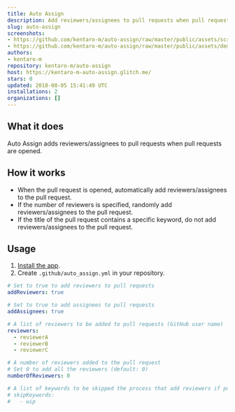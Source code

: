 ```yaml
---
title: Auto Assign
description: Add reviewers/assignees to pull requests when pull requests are opened.
slug: auto-assign
screenshots:
- https://github.com/kentaro-m/auto-assign/raw/master/public/assets/screenshots/screenshot.png
- https://github.com/kentaro-m/auto-assign/raw/master/public/assets/demo.gif
authors:
- kentaro-m
repository: kentaro-m/auto-assign
host: https://kentaro-m-auto-assign.glitch.me/
stars: 0
updated: 2018-08-05 15:41:49 UTC
installations: 2
organizations: []
---
```


## What it does
Auto Assign adds reviewers/assignees to pull requests when pull requests are opened.

## How it works
* When the pull request is opened, automatically add reviewers/assignees to the pull request.
* If the number of reviewers is specified, randomly add reviewers/assignees to the pull request. 
* If the title of the pull request contains a specific keyword, do not add reviewers/assignees to the pull request.

## Usage
1. [Install the app](https://github.com/apps/auto-assign). 
2. Create `.github/auto_assign.yml` in your repository.

```yaml
# Set to true to add reviewers to pull requests
addReviewers: true

# Set to true to add assignees to pull requests
addAssignees: true

# A list of reviewers to be added to pull requests (GitHub user name)
reviewers: 
  - reviewerA
  - reviewerB
  - reviewerC

# A number of reviewers added to the pull request
# Set 0 to add all the reviewers (default: 0)
numberOfReviewers: 0

# A list of keywords to be skipped the process that add reviewers if pull requests include it 
# skipKeywords:
#   - wip
```